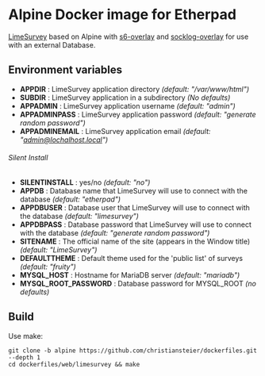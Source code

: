 # Alpine Docker image for Etherpad

[LimeSurvey](https://www.limesurvey.org) based on Alpine with [s6-overlay](https://github.com/just-containers/s6-overlay) and [socklog-overlay](https://github.com/just-containers/socklog-overlay) for use with an external Database.

## Environment variables

- **APPDIR** : LimeSurvey application directory *(default: "/var/www/html")*
- **SUBDIR** : LimeSurvey application in a subdirectory *(No defaults)*
- **APPADMIN** : LimeSurvey application username *(default: "admin")*
- **APPADMINPASS** : LimeSurvey application password *(default: "generate random password")*
- **APPADMINEMAIL** : LimeSurvey application email *(default: "admin@lochalhost.local")*

###### Silent Install ######
- **SILENTINSTALL** : yes/no *(default: "no")*
- **APPDB** : Database name that LimeSurvey will use to connect with the database *(default: "etherpad")*
- **APPDBUSER** : Database user that LimeSurvey will use to connect with the database *(default: "limesurvey")*
- **APPDBPASS** : Database password that LimeSurvey will use to connect with the database *(default: "generate random password")*
- **SITENAME** : The official name of the site (appears in the Window title) *(default: "LimeSurvey")*
- **DEFAULTTHEME** : Default theme used for the 'public list' of surveys *(default: "fruity")*
- **MYSQL_HOST** : Hostname for MariaDB server *(default: "mariadb")*
- **MYSQL_ROOT_PASSWORD** : Database password for MYSQL_ROOT *(no defaults)*

## Build

Use make:

```
git clone -b alpine https://github.com/christiansteier/dockerfiles.git --depth 1
cd dockerfiles/web/limesurvey && make 
